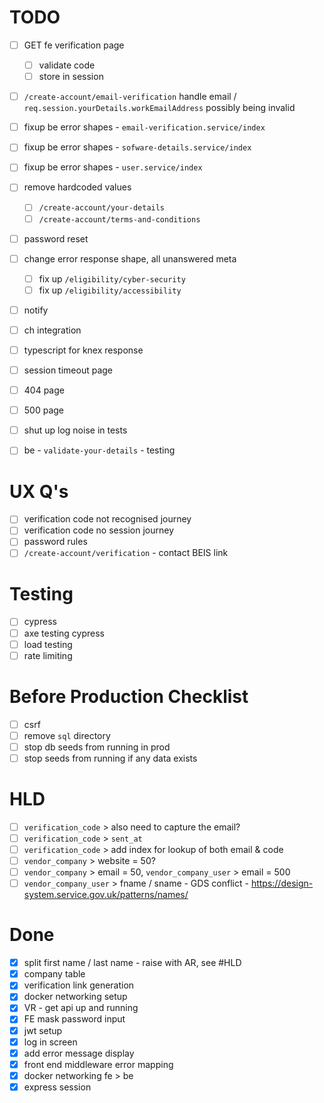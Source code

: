 # TODO

- [ ] GET fe verification page
  - [ ] validate code
  - [ ] store in session
  
- [ ] `/create-account/email-verification` handle email / `req.session.yourDetails.workEmailAddress` possibly being invalid

- [ ] fixup be error shapes - `email-verification.service/index`
- [ ] fixup be error shapes - `sofware-details.service/index`
- [ ] fixup be error shapes - `user.service/index`

- [ ] remove hardcoded values
  - [ ] `/create-account/your-details`
  - [ ] `/create-account/terms-and-conditions`
- [ ] password reset 

- [ ] change error response shape, all unanswered meta
  - [ ] fix up `/eligibility/cyber-security`
  - [ ] fix up `/eligibility/accessibility`

- [ ] notify
- [ ] ch integration

- [ ] typescript for knex response

- [ ] session timeout page
- [ ] 404 page
- [ ] 500 page

- [ ] shut up log noise in tests

- [ ] be - `validate-your-details` - testing

# UX Q's

- [ ] verification code not recognised journey
- [ ] verification code no session journey
- [ ] password rules
- [ ] `/create-account/verification` - contact BEIS link

# Testing

- [ ] cypress
- [ ] axe testing cypress
- [ ] load testing
- [ ] rate limiting

# Before Production Checklist

- [ ] csrf
- [ ] remove `sql` directory
- [ ] stop db seeds from running in prod
- [ ] stop seeds from running if any data exists

# HLD

- [ ] `verification_code` > also need to capture the email? 
- [ ] `verification_code` > `sent_at`
- [ ] `verification_code` > add index for lookup of both email & code
- [ ] `vendor_company` > website = 50?
- [ ] `vendor_company` > email = 50, `vendor_company_user` > email = 500
- [ ] `vendor_company_user` > fname / sname - GDS conflict - https://design-system.service.gov.uk/patterns/names/

# Done

- [x] split first name / last name - raise with AR, see #HLD
- [x] company table
- [x] verification link generation
- [x] docker networking setup
- [x] VR - get api up and running
- [x] FE mask password input
- [x] jwt setup
- [x] log in screen
- [x] add error message display
- [x] front end middleware error mapping
- [x] docker networking fe > be
- [x] express session